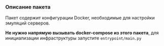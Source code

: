 ### Описание пакета

Пакет содержит конфигурации Docker, необходимые для настройки эмуляций серверов.

**Не нужно напрямую вызывать docker-compose из этого пакета**, для инициализации инфраструктуры запустите `entrypoint/main.py`